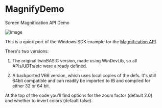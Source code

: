 # MagnifyDemo
Screen Magnification API Demo

![image](https://github.com/user-attachments/assets/39b941dd-c311-4fee-95ef-b66e02820c9a)

This is a quick port of the Windows SDK example for the [Magnification API](https://learn.microsoft.com/en-us/previous-versions/windows/desktop/magapi/entry-magapi-sdk).

There's two versions:

1) The original twinBASIC version, made using WinDevLib, so all APIs/UDTs/etc were already defined.

2) A backported VB6 version, which uses local copies of the defs. It's still 64bit compatible and can readily be imported to tB and compiled for either 32 or 64 bit.

At the top of the code you'll find options for the zoom factor (default 2.0) and whether to invert colors (default false).
